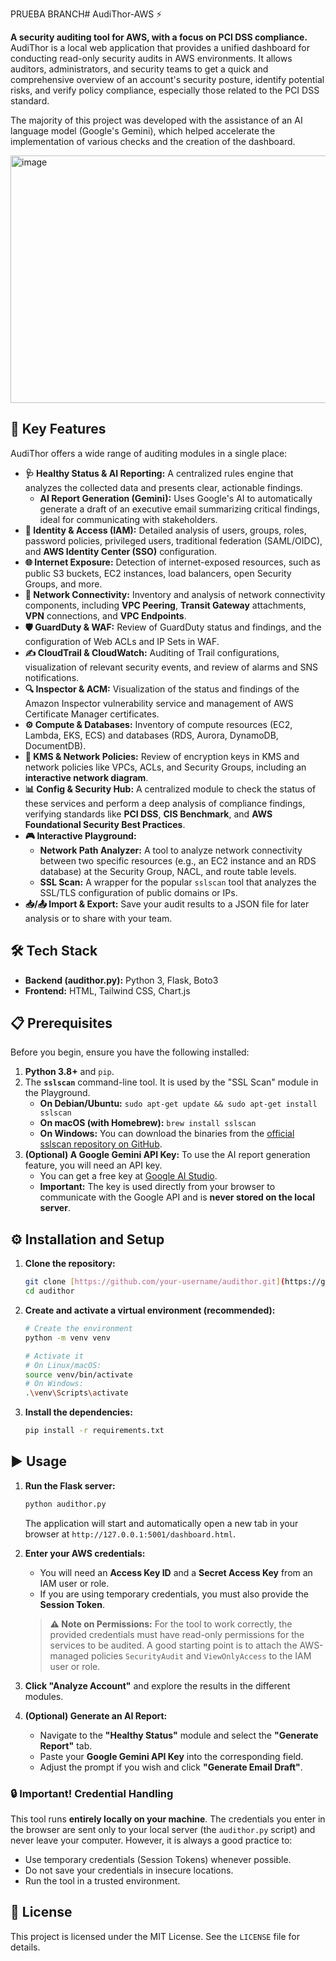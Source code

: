 PRUEBA BRANCH# AudiThor-AWS ⚡️

**A security auditing tool for AWS, with a focus on PCI DSS compliance.**
AudiThor is a local web application that provides a unified dashboard for conducting read-only security audits in AWS environments. It allows auditors, administrators, and security teams to get a quick and comprehensive overview of an account's security posture, identify potential risks, and verify policy compliance, especially those related to the PCI DSS standard.

The majority of this project was developed with the assistance of an AI language model (Google's Gemini), which helped accelerate the implementation of various checks and the creation of the dashboard.


<img width="1839" height="396" alt="image" src="https://github.com/user-attachments/assets/d890814c-e0a9-4fbe-8f95-8a5455dce423" />



## 🚀 Key Features

AudiThor offers a wide range of auditing modules in a single place:

* **🩺 Healthy Status & AI Reporting:** A centralized rules engine that analyzes the collected data and presents clear, actionable findings.
    * **AI Report Generation (Gemini):** Uses Google's AI to automatically generate a draft of an executive email summarizing critical findings, ideal for communicating with stakeholders.
* **👤 Identity & Access (IAM):** Detailed analysis of users, groups, roles, password policies, privileged users, traditional federation (SAML/OIDC), and **AWS Identity Center (SSO)** configuration.
* **🌐 Internet Exposure:** Detection of internet-exposed resources, such as public S3 buckets, EC2 instances, load balancers, open Security Groups, and more.
* **🔗 Network Connectivity:** Inventory and analysis of network connectivity components, including **VPC Peering**, **Transit Gateway** attachments, **VPN** connections, and **VPC Endpoints**.
* **🛡️ GuardDuty & WAF:** Review of GuardDuty status and findings, and the configuration of Web ACLs and IP Sets in WAF.
* **✍️ CloudTrail & CloudWatch:** Auditing of Trail configurations, visualization of relevant security events, and review of alarms and SNS notifications.
* **🔍 Inspector & ACM:** Visualization of the status and findings of the Amazon Inspector vulnerability service and management of AWS Certificate Manager certificates.
* **⚙️ Compute & Databases:** Inventory of compute resources (EC2, Lambda, EKS, ECS) and databases (RDS, Aurora, DynamoDB, DocumentDB).
* **🔐 KMS & Network Policies:** Review of encryption keys in KMS and network policies like VPCs, ACLs, and Security Groups, including an **interactive network diagram**.
* **📊 Config & Security Hub:** A centralized module to check the status of these services and perform a deep analysis of compliance findings, verifying standards like **PCI DSS**, **CIS Benchmark**, and **AWS Foundational Security Best Practices**.
* **🎮 Interactive Playground:**
    * **Network Path Analyzer:** A tool to analyze network connectivity between two specific resources (e.g., an EC2 instance and an RDS database) at the Security Group, NACL, and route table levels.
    * **SSL Scan:** A wrapper for the popular `sslscan` tool that analyzes the SSL/TLS configuration of public domains or IPs.
* **📥/📤 Import & Export:** Save your audit results to a JSON file for later analysis or to share with your team.

## 🛠️ Tech Stack

* **Backend (audithor.py):** Python 3, Flask, Boto3
* **Frontend:** HTML, Tailwind CSS, Chart.js

## 📋 Prerequisites

Before you begin, ensure you have the following installed:

1.  **Python 3.8+** and `pip`.
2.  The **`sslscan`** command-line tool. It is used by the "SSL Scan" module in the Playground.
    * **On Debian/Ubuntu:** `sudo apt-get update && sudo apt-get install sslscan`
    * **On macOS (with Homebrew):** `brew install sslscan`
    * **On Windows:** You can download the binaries from the [official sslscan repository on GitHub](https://github.com/rbsec/sslscan/releases).
3.  **(Optional) A Google Gemini API Key:** To use the AI report generation feature, you will need an API key.
    * You can get a free key at [Google AI Studio](https://aistudio.google.com/app/apikey).
    * **Important:** The key is used directly from your browser to communicate with the Google API and is **never stored on the local server**.

## ⚙️ Installation and Setup

1.  **Clone the repository:**
    ```bash
    git clone [https://github.com/your-username/audithor.git](https://github.com/your-username/audithor.git)
    cd audithor
    ```
   

2.  **Create and activate a virtual environment (recommended):**
    ```bash
    # Create the environment
    python -m venv venv

    # Activate it
    # On Linux/macOS:
    source venv/bin/activate
    # On Windows:
    .\venv\Scripts\activate
    ```
   

3.  **Install the dependencies:**
    ```bash
    pip install -r requirements.txt
    ```
   

## ▶️ Usage

1.  **Run the Flask server:**
    ```bash
    python audithor.py
    ```
    The application will start and automatically open a new tab in your browser at `http://127.0.0.1:5001/dashboard.html`.

2.  **Enter your AWS credentials:**
    * You will need an **Access Key ID** and a **Secret Access Key** from an IAM user or role.
    * If you are using temporary credentials, you must also provide the **Session Token**.

    > **⚠️ Note on Permissions:**
    > For the tool to work correctly, the provided credentials must have read-only permissions for the services to be audited. A good starting point is to attach the AWS-managed policies `SecurityAudit` and `ViewOnlyAccess` to the IAM user or role.

3.  **Click "Analyze Account"** and explore the results in the different modules.

4.  **(Optional) Generate an AI Report:**
    * Navigate to the **"Healthy Status"** module and select the **"Generate Report"** tab.
    * Paste your **Google Gemini API Key** into the corresponding field.
    * Adjust the prompt if you wish and click **"Generate Email Draft"**.

### 🔒 Important! Credential Handling

This tool runs **entirely locally on your machine**. The credentials you enter in the browser are sent only to your local server (the `audithor.py` script) and never leave your computer. However, it is always a good practice to:
* Use temporary credentials (Session Tokens) whenever possible.
* Do not save your credentials in insecure locations.
* Run the tool in a trusted environment.

## 📄 License

This project is licensed under the MIT License. See the `LICENSE` file for details.
